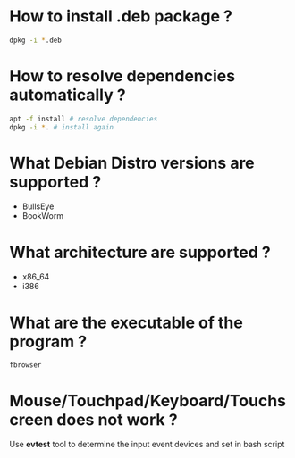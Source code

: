 # How to install .deb package ?

```bash
dpkg -i *.deb
```


# How to resolve dependencies automatically ?

```bash
apt -f install # resolve dependencies
dpkg -i *. # install again
```

# What Debian Distro versions are supported ?

* BullsEye
* BookWorm

# What architecture are supported ?

* x86_64
* i386

# What are the executable of the program ?

```
fbrowser
```

# Mouse/Touchpad/Keyboard/Touchscreen does not work ?

Use **evtest** tool to determine the input event devices and set in bash script
